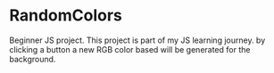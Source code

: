 # RandomColors
Beginner JS project.
This project is part of my JS learning journey.
by clicking a button a new RGB color based will be generated for the background.
